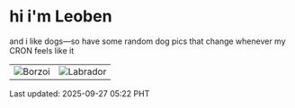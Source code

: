 # hi i'm Leoben

and i like dogs—so have some random dog pics that change whenever my CRON feels like it

|  |  |
|--------|----------|
| ![Borzoi](https://random-dog-vercel.vercel.app/api/random-borzoi?v=1758921746) | ![Labrador](https://random-dog-vercel.vercel.app/api/random-labrador?v=1758921746) |

Last updated: 2025-09-27 05:22 PHT
